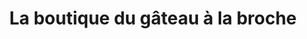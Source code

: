 ---
title: "La boutique du gâteau à la broche"
url: /bordeaux/la-boutique-du-gateau-a-la-broche/
shop: Konditorei
---